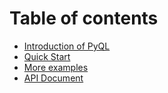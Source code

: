 # Table of contents

* [Introduction of PyQL](README.md)
* [Quick Start](quick-start.md)
* [More examples](more-examples.md)
* [API Document](api-document.md)
